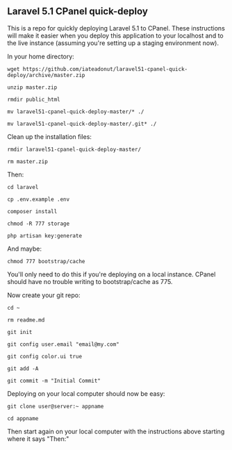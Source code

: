## Laravel 5.1 CPanel quick-deploy

This is a repo for quickly deploying Laravel 5.1 to CPanel.  These instructions will make it easier when you deploy this application to your localhost and to the live instance (assuming you're setting up a staging environment now).

In your home directory:

	wget https://github.com/iateadonut/laravel51-cpanel-quick-deploy/archive/master.zip
	
	unzip master.zip
	
	rmdir public_html
	
	mv laravel51-cpanel-quick-deploy-master/* ./
	
	mv laravel51-cpanel-quick-deploy-master/.git* ./
	
Clean up the installation files:

	rmdir laravel51-cpanel-quick-deploy-master/
	
	rm master.zip

Then:

	cd laravel
	
	cp .env.example .env
	
	composer install
	
	chmod -R 777 storage
	
	php artisan key:generate
	

And maybe:

	chmod 777 bootstrap/cache
	
You'll only need to do this if you're deploying on a local instance.  CPanel should have no trouble writing to bootstrap/cache as 775.

Now create your git repo:

	cd ~
	
	rm readme.md

	git init
	
	git config user.email "email@my.com"
	
	git config color.ui true
	
	git add -A
	
	git commit -m "Initial Commit"
	
Deploying on your local computer should now be easy:

	git clone user@server:~ appname
	
	cd appname
	
Then start again on your local computer with the instructions above starting where it says "Then:"
